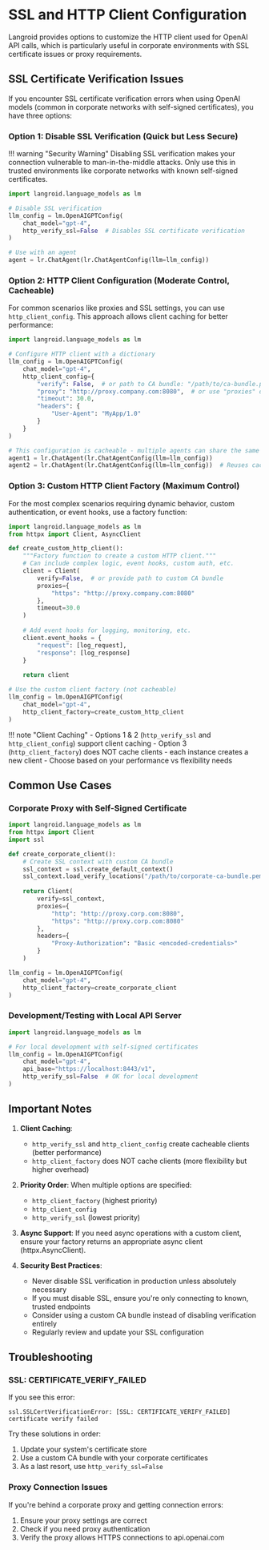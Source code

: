 # SSL and HTTP Client Configuration

Langroid provides options to customize the HTTP client used for OpenAI API calls, which is particularly useful in corporate environments with SSL certificate issues or proxy requirements.

## SSL Certificate Verification Issues

If you encounter SSL certificate verification errors when using OpenAI models (common in corporate networks with self-signed certificates), you have three options:

### Option 1: Disable SSL Verification (Quick but Less Secure)

!!! warning "Security Warning"
    Disabling SSL verification makes your connection vulnerable to man-in-the-middle attacks. 
    Only use this in trusted environments like corporate networks with known self-signed certificates.

```python
import langroid.language_models as lm

# Disable SSL verification
llm_config = lm.OpenAIGPTConfig(
    chat_model="gpt-4",
    http_verify_ssl=False  # Disables SSL certificate verification
)

# Use with an agent
agent = lr.ChatAgent(lr.ChatAgentConfig(llm=llm_config))
```


### Option 2: HTTP Client Configuration (Moderate Control, Cacheable)

For common scenarios like proxies and SSL settings, you can use `http_client_config`. This approach allows client caching for better performance:

```python
import langroid.language_models as lm

# Configure HTTP client with a dictionary
llm_config = lm.OpenAIGPTConfig(
    chat_model="gpt-4",
    http_client_config={
        "verify": False,  # or path to CA bundle: "/path/to/ca-bundle.pem"
        "proxy": "http://proxy.company.com:8080",  # or use "proxies" dict
        "timeout": 30.0,
        "headers": {
            "User-Agent": "MyApp/1.0"
        }
    }
)

# This configuration is cacheable - multiple agents can share the same client
agent1 = lr.ChatAgent(lr.ChatAgentConfig(llm=llm_config))
agent2 = lr.ChatAgent(lr.ChatAgentConfig(llm=llm_config))  # Reuses cached client
```

### Option 3: Custom HTTP Client Factory (Maximum Control)

For the most complex scenarios requiring dynamic behavior, custom authentication, or event hooks, use a factory function:

```python
import langroid.language_models as lm
from httpx import Client, AsyncClient

def create_custom_http_client():
    """Factory function to create a custom HTTP client."""
    # Can include complex logic, event hooks, custom auth, etc.
    client = Client(
        verify=False,  # or provide path to custom CA bundle
        proxies={
            "https": "http://proxy.company.com:8080"
        },
        timeout=30.0
    )
    
    # Add event hooks for logging, monitoring, etc.
    client.event_hooks = {
        "request": [log_request],
        "response": [log_response]
    }
    
    return client

# Use the custom client factory (not cacheable)
llm_config = lm.OpenAIGPTConfig(
    chat_model="gpt-4",
    http_client_factory=create_custom_http_client
)
```

!!! note "Client Caching"
    - Options 1 & 2 (`http_verify_ssl` and `http_client_config`) support client caching
    - Option 3 (`http_client_factory`) does NOT cache clients - each instance creates a new client
    - Choose based on your performance vs flexibility needs

## Common Use Cases

### Corporate Proxy with Self-Signed Certificate

```python
import langroid.language_models as lm
from httpx import Client
import ssl

def create_corporate_client():
    # Create SSL context with custom CA bundle
    ssl_context = ssl.create_default_context()
    ssl_context.load_verify_locations("/path/to/corporate-ca-bundle.pem")
    
    return Client(
        verify=ssl_context,
        proxies={
            "http": "http://proxy.corp.com:8080",
            "https": "http://proxy.corp.com:8080"
        },
        headers={
            "Proxy-Authorization": "Basic <encoded-credentials>"
        }
    )

llm_config = lm.OpenAIGPTConfig(
    chat_model="gpt-4",
    http_client_factory=create_corporate_client
)
```

### Development/Testing with Local API Server

```python
import langroid.language_models as lm

# For local development with self-signed certificates
llm_config = lm.OpenAIGPTConfig(
    chat_model="gpt-4",
    api_base="https://localhost:8443/v1",
    http_verify_ssl=False  # OK for local development
)
```

## Important Notes

1. **Client Caching**: 
   - `http_verify_ssl` and `http_client_config` create cacheable clients (better performance)
   - `http_client_factory` does NOT cache clients (more flexibility but higher overhead)

2. **Priority Order**: When multiple options are specified:
   - `http_client_factory` (highest priority)
   - `http_client_config` 
   - `http_verify_ssl` (lowest priority)

3. **Async Support**: If you need async operations with a custom client, ensure your factory returns
   an appropriate async client (httpx.AsyncClient).

4. **Security Best Practices**:
   - Never disable SSL verification in production unless absolutely necessary
   - If you must disable SSL, ensure you're only connecting to known, trusted endpoints
   - Consider using a custom CA bundle instead of disabling verification entirely
   - Regularly review and update your SSL configuration

## Troubleshooting

### SSL: CERTIFICATE_VERIFY_FAILED

If you see this error:
```
ssl.SSLCertVerificationError: [SSL: CERTIFICATE_VERIFY_FAILED] certificate verify failed
```

Try these solutions in order:
1. Update your system's certificate store
2. Use a custom CA bundle with your corporate certificates
3. As a last resort, use `http_verify_ssl=False`


### Proxy Connection Issues

If you're behind a corporate proxy and getting connection errors:
1. Ensure your proxy settings are correct
2. Check if you need proxy authentication
3. Verify the proxy allows HTTPS connections to api.openai.com